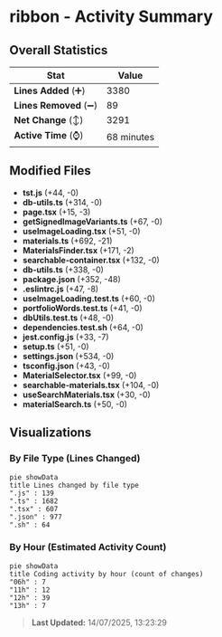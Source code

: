 # ribbon - Activity Summary 

## Overall Statistics

| Stat                   | Value                                                             |
| ---------------------- | ----------------------------------------------------------------- |
| **Lines Added** (➕)   | 3380                                          |
| **Lines Removed** (➖) | 89                                        |
| **Net Change** (↕)    | 3291                |
| **Active Time** (⌚)   | 68 minutes |


## Modified Files
- **tst.js** (+44, -0)
- **db-utils.ts** (+314, -0)
- **page.tsx** (+15, -3)
- **getSignedImageVariants.ts** (+67, -0)
- **useImageLoading.tsx** (+51, -0)
- **materials.ts** (+692, -21)
- **MaterialsFinder.tsx** (+171, -2)
- **searchable-container.tsx** (+132, -0)
- **db-utils.ts** (+338, -0)
- **package.json** (+352, -48)
- **.eslintrc.js** (+47, -8)
- **useImageLoading.test.ts** (+60, -0)
- **portfolioWords.test.ts** (+41, -0)
- **dbUtils.test.ts** (+48, -0)
- **dependencies.test.sh** (+64, -0)
- **jest.config.js** (+33, -7)
- **setup.ts** (+51, -0)
- **settings.json** (+534, -0)
- **tsconfig.json** (+43, -0)
- **MaterialSelector.tsx** (+99, -0)
- **searchable-materials.tsx** (+104, -0)
- **useSearchMaterials.tsx** (+30, -0)
- **materialSearch.ts** (+50, -0)

## Visualizations

### By File Type (Lines Changed)

```mermaid
pie showData
title Lines changed by file type
".js" : 139
".ts" : 1682
".tsx" : 607
".json" : 977
".sh" : 64
```

### By Hour (Estimated Activity Count)

```mermaid
pie showData
title Coding activity by hour (count of changes)
"06h" : 7
"11h" : 12
"12h" : 39
"13h" : 7
```


> **Last Updated:** 14/07/2025, 13:23:29